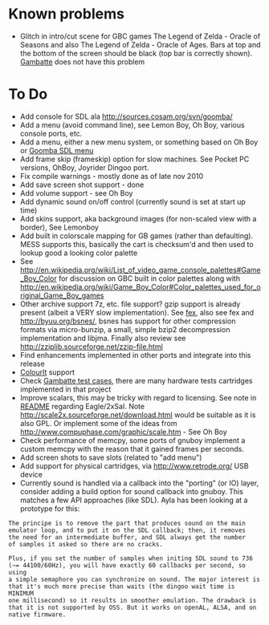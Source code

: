 # Known problems #

  * Glitch in intro/cut scene for GBC games The Legend of Zelda - Oracle of Seasons and also The Legend of Zelda - Oracle of Ages. Bars at top and the bottom of the screen should be black (top bar is correctly shown). [Gambatte](http://sourceforge.net/projects/gambatte/) does not have this problem

# To Do #

  * Add console for SDL ala http://sources.cosam.org/svn/goomba/
  * Add a menu (avoid command line), see Lemon Boy, Oh Boy, various console ports, etc.
  * Add a menu, either a new menu system, or something based on Oh Boy or [Goomba SDL menu](http://sources.cosam.org/svn/goomba/)
  * Add frame skip (frameskip) option for slow machines. See Pocket PC versions, OhBoy, Joyrider Dingoo port.
  * Fix compile warnings - mostly done as of late nov 2010
  * Add save screen shot support - done
  * Add volume support - see Oh Boy
  * Add dynamic sound on/off control (currently sound is set at start up time)
  * Add skins support, aka background images (for non-scaled view with a border), See Lemonboy
  * Add built in colorscale mapping for GB games (rather than defaulting). MESS supports this, basically the cart is checksum'd and then used to lookup good a looking color palette
  * See http://en.wikipedia.org/wiki/List_of_video_game_console_palettes#Game_Boy_Color for discussion on GBC built in color palettes along with http://en.wikipedia.org/wiki/Game_Boy_Color#Color_palettes_used_for_original_Game_Boy_games
  * Other archive support 7z, etc.  file support? gzip support is already present (albeit a VERY slow implementation). See [fex](http://code.google.com/p/file-extractor/), also see fex and http://byuu.org/bsnes/, bsnes has support for other compression formats via micro-bunzip, a small, simple bzip2 decompression implementation and libjma. Finally also review see http://zziplib.sourceforge.net/zzip-file.html
  * Find enhancements implemented in other ports and integrate into this release
  * [ColourIt](http://brunni.dev-fr.org/index.php?page=pcsoft_heigboy) support
  * Check [Gambatte test cases](http://gambatte.svn.sourceforge.net/viewvc/gambatte/hwtests/), there are many hardware tests cartridges implemented in that project
  * Improve scalars, this may be tricky with regard to licensing.  See note in [README](http://code.google.com/p/gnuboy/source/browse/trunk/README) regarding Eagle/2xSaI. Note http://scale2x.sourceforge.net/download.html would be suitable as it is also GPL. Or implement some of the ideas from http://www.compuphase.com/graphic/scale.htm - See Oh Boy
  * Check performance of memcpy, some ports of gnuboy implement a custom memcpy with the reason that it gained frames per seconds.
  * Add screen shots to save slots (related to "add menu")
  * Add support for physical cartridges, via http://www.retrode.org/ USB device
  * Currently sound is handled via a callback into the "porting" (or IO) layer, consider adding a build option for sound callback into gnuboy. This matches a few API approaches (like SDL). Ayla has been looking at a prototype for this:

```
The principe is to remove the part that produces sound on the main 
emulator loop, and to put it on the SDL callback; then, it removes 
the need for an intermediate buffer, and SDL always get the number 
of samples it asked so there are no cracks.

Plus, if you set the number of samples when initing SDL sound to 736 
(~= 44100/60Hz), you will have exactly 60 callbacks per second, so using
a simple semaphore you can synchronize on sound. The major interest is 
that it's much more precise than waits (the dingoo wait time is MINIMUM 
one millisecond) so it results in smoother emulation. The drawback is 
that it is not supported by OSS. But it works on openAL, ALSA, and on 
native firmware.
```